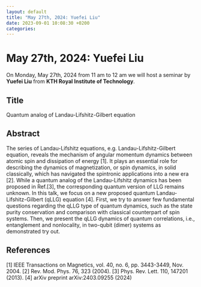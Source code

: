 ```yaml
---
layout: default
title: "May 27th, 2024: Yuefei Liu"
date: 2023-09-01 10:08:30 +0200
categories:
---
```


# May 27th, 2024: Yuefei Liu

On Monday, May 27th, 2024 from 11 am to 12 am we will host a seminar by **Yuefei Liu** from **KTH Royal Institute of Technology**. 

## Title

Quantum analog of Landau-Lifshitz-Gilbert equation

## Abstract 

The series of Landau-Lifshitz equations, e.g. Landau-Lifshitz-Gilbert equation, reveals the mechanism of angular momentum dynamics between atomic spin and dissipation of energy [1]. It plays an essential role for describing the dynamics of magnetization, or spin dynamics, in solid classically, which has navigated the spintronic applications into a new era [2]. While a quantum analog of the Landau-Lifshitz dynamics has been proposed in Ref.[3],  the corresponding quantum version of LLG remains unknown. In this talk, we focus on a new proposed quantum Landau-Lifshitz-Gilbert (qLLG) equation [4]. First, we try to answer few fundamental questions regarding the qLLG type of quantum dynamics, such as the state purity conservation and comparison with classical counterpart of spin systems. Then, we present the qLLG dynamics of quantum correlations, i.e., entanglement and nonlocality, in two-qubit (dimer) systems as demonstrated try out.

## References

[1] IEEE Transactions on Magnetics, vol. 40, no. 6, pp. 3443-3449, Nov. 2004.
[2] Rev. Mod. Phys. 76, 323 (2004).
[3] Phys. Rev. Lett. 110, 147201 (2013).
[4] arXiv preprint arXiv:2403.09255 (2024)






